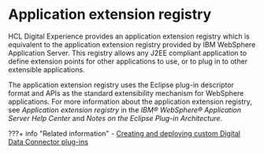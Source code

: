# Application extension registry

HCL Digital Experience provides an application extension registry which is equivalent to the application extension registry provided by IBM WebSphere Application Server. This registry allows any J2EE compliant application to define extension points for other applications to use, or to plug in to other extensible applications.

The application extension registry uses the Eclipse plug-in descriptor format and APIs as the standard extensibility mechanism for WebSphere applications. For more information about the application extension registry, see *Application extension registry* in the *IBM® WebSphere® Application Server Help Center* and *Notes on the Eclipse Plug-in Architecture*.


???+ info "Related information"
    - [Creating and deploying custom Digital Data Connector plug-ins](../../ddc/plrf_crt_dply_cust_beanlst_prvdr.md)

